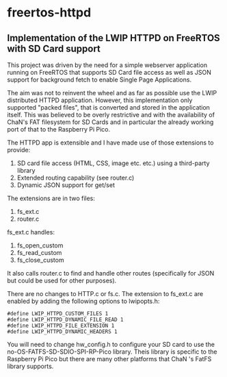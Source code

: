 # freertos-httpd

## Implementation of the LWIP HTTPD on FreeRTOS with SD Card support

This project was driven by the need for a simple webserver application running on FreeRTOS that supports 
SD Card file access as well as JSON support for background fetch to enable Single Page Applications. 

The aim was not to reinvent the wheel and as far as possible use the LWIP distributed HTTPD application. However, this implementation only supported "packed files", that is converted and stored in the application itself. This was believed to be overly restrictive and with the availability of ChaN's FAT filesystem for SD Cards and in particular the already working port of that to the Raspberry Pi Pico.

The HTTPD app is extensible and I have made use of those extensions to provide:

1. SD card file access (HTML, CSS, image etc. etc.) using a third-party library
2. Extended routing capability (see router.c)
3. Dynamic JSON support for get/set 

The extensions are in two files:

1. fs_ext.c
2. router.c


fs_ext.c handles:

1. fs_open_custom
2. fs_read_custom
3. fs_close_custom

It also calls router.c to find and handle other routes (specifically for JSON but could be used for other purposes).

There are no changes to HTTP.c or fs.c. The extension to fs_ext.c are enabled by adding the following options
to lwipopts.h:

    #define LWIP_HTTPD_CUSTOM_FILES 1
    #define LWIP_HTTPD_DYNAMIC_FILE_READ 1
    #define LWIP_HTTPD_FILE_EXTENSION 1
    #define LWIP_HTTPD_DYNAMIC_HEADERS 1

You will need to change hw_config.h to configure your SD card to use the no-OS-FATFS-SD-SDIO-SPI-RP-Pico library.  Theis library is specific to the Raspberry Pi Pico but there are many other platforms that ChaN 's FatFS library supports.


 
